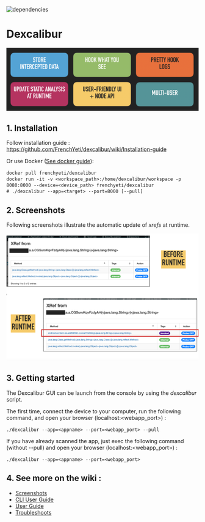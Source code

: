 ![dependencies](https://david-dm.org/frenchyeti/dexcalibur.svg)

# Dexcalibur

![Features](https://raw.githubusercontent.com/FrenchYeti/dexcalibur-doc/master/pictures/aims.png)


## 1. Installation

Follow installation guide : https://github.com/FrenchYeti/dexcalibur/wiki/Installation-guide

Or use Docker ([See docker guide](https://github.com/FrenchYeti/dexcalibur/wiki/Use-the-Docker-image)):
```
docker pull frenchyeti/dexcalibur
docker run -it -v <workspace_path>:/home/dexcalibur/workspace -p 8080:8000 --device=<device_path> frenchyeti/dexcalibur
# ./dexcalibur --app=<target> --port=8000 [--pull]
```

## 2. Screenshots

Following screenshots illustrate the automatic update of *xrefs* at runtime.

![Xref auto update](https://raw.githubusercontent.com/FrenchYeti/dexcalibur-doc/master/pictures/xref_after_run_white.png)


## 3. Getting started

The Dexcalibur GUI can be launch from the console by using the *dexcalibur* script.

The first time, connect the device to your computer, run the following command, and open your browser (localhost:<webapp_port>) : 
```
./dexcalibur --app=<appname> --port=<webapp_port> --pull
```

If you have already scanned the app, just exec the following command (without --pull) and open your browser (localhost:<webapp_port>)  :
```
./dexcalibur --app=<appname> --port=<webapp_port>
```

## 4. See more on the wiki : 

* [Screenshots](https://github.com/FrenchYeti/dexcalibur/wiki)
* [CLI User Guide](https://github.com/FrenchYeti/dexcalibur/wiki/CLI-User-guide)
* [User Guide](https://github.com/FrenchYeti/dexcalibur/wiki/User-guide)
* [Troubleshoots](https://github.com/FrenchYeti/dexcalibur/wiki/Troubleshoots)
